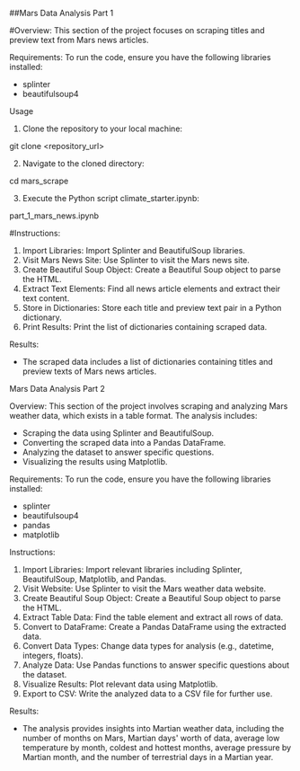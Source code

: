 ##Mars Data Analysis Part 1

#Overview:
This section of the project focuses on scraping titles and preview text from Mars news articles.

Requirements:
To run the code, ensure you have the following libraries installed:

- splinter
- beautifulsoup4

Usage
1. Clone the repository to your local machine:

git clone <repository_url>

2. Navigate to the cloned directory:

cd mars_scrape

3. Execute the Python script climate_starter.ipynb:

part_1_mars_news.ipynb

#Instructions:
1. Import Libraries: Import Splinter and BeautifulSoup libraries.
2. Visit Mars News Site: Use Splinter to visit the Mars news site.
3. Create Beautiful Soup Object: Create a Beautiful Soup object to parse the HTML.
4. Extract Text Elements: Find all news article elements and extract their text content.
5. Store in Dictionaries: Store each title and preview text pair in a Python dictionary.
6. Print Results: Print the list of dictionaries containing scraped data.

Results:
- The scraped data includes a list of dictionaries containing titles and preview texts of Mars news articles.

Mars Data Analysis Part 2

Overview:
This section of the project involves scraping and analyzing Mars weather data, which exists in a table format. The analysis includes:

- Scraping the data using Splinter and BeautifulSoup.
- Converting the scraped data into a Pandas DataFrame.
- Analyzing the dataset to answer specific questions.
- Visualizing the results using Matplotlib.

Requirements:
To run the code, ensure you have the following libraries installed:

- splinter
- beautifulsoup4
- pandas
- matplotlib

Instructions:
1. Import Libraries: Import relevant libraries including Splinter, BeautifulSoup, Matplotlib, and Pandas.
2. Visit Website: Use Splinter to visit the Mars weather data website.
3. Create Beautiful Soup Object: Create a Beautiful Soup object to parse the HTML.
4. Extract Table Data: Find the table element and extract all rows of data.
5. Convert to DataFrame: Create a Pandas DataFrame using the extracted data.
6. Convert Data Types: Change data types for analysis (e.g., datetime, integers, floats).
7. Analyze Data: Use Pandas functions to answer specific questions about the dataset.
8. Visualize Results: Plot relevant data using Matplotlib.
9. Export to CSV: Write the analyzed data to a CSV file for further use.

Results:
- The analysis provides insights into Martian weather data, including the number of months on Mars, Martian days' worth of data, average low temperature by month, coldest and hottest months, average pressure by Martian month, and the number of terrestrial days in a Martian year.
